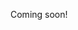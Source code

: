 Coming soon!

<!-- 

Darth Vader vs. Ronald McDonald
  Movie Battles -- Ronald Zombie Clown Mod
    "I'M A CLOWN"

Ronald McDonald vs. Ketamine-Powered Civic
  https://www.youtube.com/watch?v=9XNgfXC1iMw
    Also add "vs. Yoda"

Ketamine-Powered Civic vs. The Infidels
  https://www.reddit.com/r/youtube_funeral/comments/dbr38p/ronald_mcdonald_vs_ketamine_powered_civic/ 

-->
